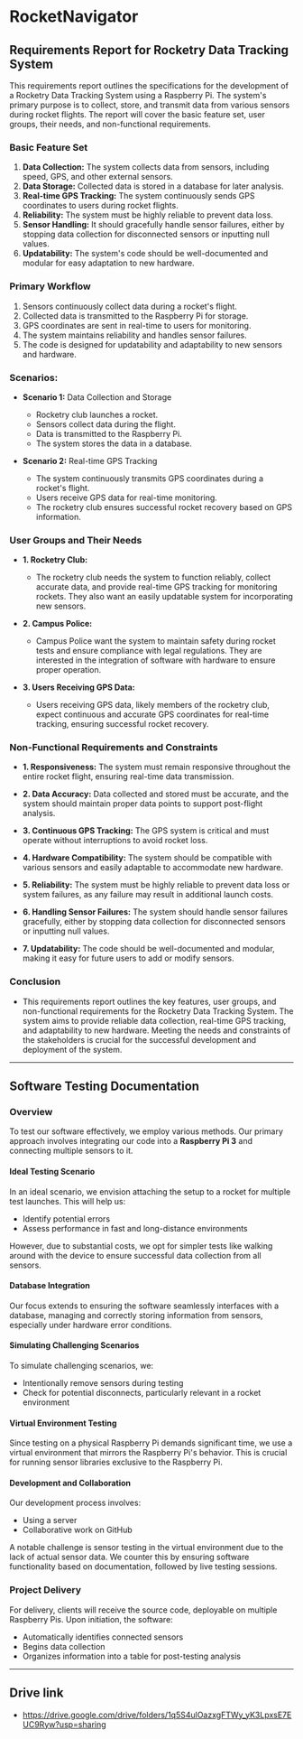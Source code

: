 ﻿# RocketNavigator

## Requirements Report for Rocketry Data Tracking System 
 
This requirements report outlines the specifications for the development of a Rocketry Data Tracking System using a Raspberry Pi. The system's primary purpose is to collect, store, and transmit data from various sensors during rocket flights. The report will cover the basic feature set, user groups, their needs, and non-functional requirements. 

  
### Basic Feature Set

1. **Data Collection:** The system collects data from sensors, including speed, GPS, and other external sensors.
2. **Data Storage:** Collected data is stored in a database for later analysis.
3. **Real-time GPS Tracking:** The system continuously sends GPS coordinates to users during rocket flights.
4. **Reliability:** The system must be highly reliable to prevent data loss.
5. **Sensor Handling:** It should gracefully handle sensor failures, either by stopping data collection for disconnected sensors or inputting null values.
6. **Updatability:** The system's code should be well-documented and modular for easy adaptation to new hardware.


### Primary Workflow

1. Sensors continuously collect data during a rocket's flight.
2. Collected data is transmitted to the Raspberry Pi for storage.
3. GPS coordinates are sent in real-time to users for monitoring.
4. The system maintains reliability and handles sensor failures.
5. The code is designed for updatability and adaptability to new sensors and hardware.
 

### Scenarios:

- **Scenario 1:** Data Collection and Storage 
    - Rocketry club launches a rocket. 
    - Sensors collect data during the flight. 
    - Data is transmitted to the Raspberry Pi. 
    - The system stores the data in a database. 
  
- **Scenario 2:** Real-time GPS Tracking 
    - The system continuously transmits GPS coordinates during a rocket's flight. 
    - Users receive GPS data for real-time monitoring. 
    - The rocketry club ensures successful rocket recovery based on GPS information. 
  

### User Groups and Their Needs 

- **1. Rocketry Club:** 
    - The rocketry club needs the system to function reliably, collect accurate data, and provide real-time GPS tracking for monitoring rockets. They also want an easily updatable system for incorporating new sensors. 
  
- **2. Campus Police:** 
    - Campus Police want the system to maintain safety during rocket tests and ensure compliance with legal regulations. They are interested in the integration of software with hardware to ensure proper operation. 
  
- **3. Users Receiving GPS Data:** 
    - Users receiving GPS data, likely members of the rocketry club, expect continuous and accurate GPS coordinates for real-time tracking, ensuring successful rocket recovery. 
  

### Non-Functional Requirements and Constraints 
  
- **1. Responsiveness:**
    The system must remain responsive throughout the entire rocket flight, ensuring real-time data transmission.

- **2. Data Accuracy:**
    Data collected and stored must be accurate, and the system should maintain proper data points to support post-flight analysis.

- **3. Continuous GPS Tracking:**
    The GPS system is critical and must operate without interruptions to avoid rocket loss.

- **4. Hardware Compatibility:**
    The system should be compatible with various sensors and easily adaptable to accommodate new hardware.

- **5. Reliability:**
    The system must be highly reliable to prevent data loss or system failures, as any failure may result in additional launch costs.

- **6. Handling Sensor Failures:**
    The system should handle sensor failures gracefully, either by stopping data collection for disconnected sensors or inputting null values.

- **7. Updatability:**
    The code should be well-documented and modular, making it easy for future users to add or modify sensors.


### Conclusion 
- This requirements report outlines the key features, user groups, and non-functional requirements for the Rocketry Data Tracking System. The system aims to provide reliable data collection, real-time GPS tracking, and adaptability to new hardware. Meeting the needs and constraints of the stakeholders is crucial for the successful development and deployment of the system.

---

## Software Testing Documentation

### Overview
To test our software effectively, we employ various methods. Our primary approach involves integrating our code into a **Raspberry Pi 3** and connecting multiple sensors to it. 

#### Ideal Testing Scenario
In an ideal scenario, we envision attaching the setup to a rocket for multiple test launches. This will help us:
- Identify potential errors
- Assess performance in fast and long-distance environments

However, due to substantial costs, we opt for simpler tests like walking around with the device to ensure successful data collection from all sensors.

#### Database Integration
Our focus extends to ensuring the software seamlessly interfaces with a database, managing and correctly storing information from sensors, especially under hardware error conditions.

#### Simulating Challenging Scenarios
To simulate challenging scenarios, we:
- Intentionally remove sensors during testing
- Check for potential disconnects, particularly relevant in a rocket environment

#### Virtual Environment Testing
Since testing on a physical Raspberry Pi demands significant time, we use a virtual environment that mirrors the Raspberry Pi's behavior. This is crucial for running sensor libraries exclusive to the Raspberry Pi.

#### Development and Collaboration
Our development process involves:
- Using a server
- Collaborative work on GitHub

A notable challenge is sensor testing in the virtual environment due to the lack of actual sensor data. We counter this by ensuring software functionality based on documentation, followed by live testing sessions.

### Project Delivery
For delivery, clients will receive the source code, deployable on multiple Raspberry Pis. Upon initiation, the software:
- Automatically identifies connected sensors
- Begins data collection
- Organizes information into a table for post-testing analysis


***
## Drive link

- https://drive.google.com/drive/folders/1q5S4ulOazxgFTWy_yK3LpxsE7EUC9Ryw?usp=sharing

